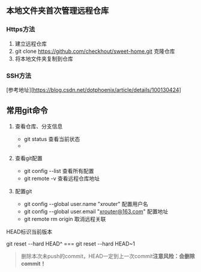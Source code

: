 ## 本地文件夹首次管理远程仓库
### Https方法
1. 建立远程仓库
2. git clone https://github.com/checkhout/sweet-home.git 克隆仓库
3. 将本地文件夹复制到仓库
### SSH方法
[参考地址][https://blog.csdn.net/dotphoenix/article/details/100130424]


## 常用git命令
1. 查看仓库、分支信息
    - git status 查看当前状态
    - 
    
2. 查看git配置
    - git config --list 查看所有配置
    - git remote -v 查看远程仓库地址
    
    
3. 配置git
    - git config --global user.name "xrouter"   配置用户名
    - git config --global user.email  "xrouter@163.com"   配置地址
    - git remote rm origin 取消远程关联



[参考地址]: https://blog.csdn.net/dotphoenix/article/details/100130424



HEAD标识当前版本

git reset --hard HEAD^ === git reset --hard HEAD~1
> 删除本次未push的commit，HEAD一定到上一次commit**注意风险：会删除commit！**
